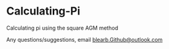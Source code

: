 # Calculating-Pi
Calculating pi using the square AGM method <br>


 Any questions/suggestions, email <a href="mailto:blearb.github@outlook.com">blearb.Github@outlook.com</a>

